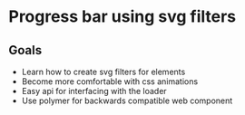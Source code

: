 # Progress bar using svg filters
## Goals
* Learn how to create svg filters for elements
* Become more comfortable with css animations
* Easy api for interfacing with the loader
* Use polymer for backwards compatible web component